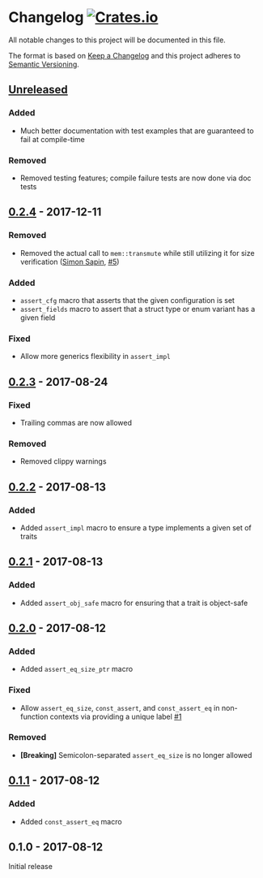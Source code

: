# Changelog [![Crates.io][crate-badge]][crate]
All notable changes to this project will be documented in this file.

The format is based on [Keep a Changelog] and this project adheres to
[Semantic Versioning].

## [Unreleased]
### Added
- Much better documentation with test examples that are guaranteed to fail at
compile-time

### Removed
- Removed testing features; compile failure tests are now done via doc tests

## [0.2.4] - 2017-12-11
### Removed
- Removed the actual call to `mem::transmute` while still utilizing it for size
verification ([Simon Sapin], [#5])

### Added
- `assert_cfg` macro that asserts that the given configuration is set
- `assert_fields` macro to assert that a struct type or enum variant has a given
field

### Fixed
- Allow more generics flexibility in `assert_impl`

## [0.2.3] - 2017-08-24
### Fixed
- Trailing commas are now allowed

### Removed
- Removed clippy warnings

## [0.2.2] - 2017-08-13
### Added
- Added `assert_impl` macro to ensure a type implements a given set of traits

## [0.2.1] - 2017-08-13
### Added
- Added `assert_obj_safe` macro for ensuring that a trait is object-safe

## [0.2.0] - 2017-08-12
### Added
- Added `assert_eq_size_ptr` macro

### Fixed
- Allow `assert_eq_size`, `const_assert`, and `const_assert_eq` in non-function
contexts via providing a unique label [#1]

### Removed
- **[Breaking]** Semicolon-separated `assert_eq_size` is no longer allowed

## [0.1.1] - 2017-08-12
### Added
- Added `const_assert_eq` macro

## 0.1.0 - 2017-08-12

Initial release

[Simon Sapin]: https://github.com/SimonSapin

[#1]: https://github.com/nvzqz/static-assertions-rs/issues/1
[#5]: https://github.com/nvzqz/static-assertions-rs/pull/5

[crate]:       https://crates.io/crates/static_assertions
[crate-badge]: https://img.shields.io/crates/v/static_assertions.svg

[Keep a Changelog]:    http://keepachangelog.com/en/1.0.0/
[Semantic Versioning]: http://semver.org/spec/v2.0.0.html

[Unreleased]: https://github.com/nvzqz/static-assertions-rs/compare/v0.2.4...HEAD
[0.2.4]: https://github.com/nvzqz/static-assertions-rs/compare/v0.2.3...v0.2.4
[0.2.3]: https://github.com/nvzqz/static-assertions-rs/compare/v0.2.2...v0.2.3
[0.2.2]: https://github.com/nvzqz/static-assertions-rs/compare/v0.2.1...v0.2.2
[0.2.1]: https://github.com/nvzqz/static-assertions-rs/compare/v0.2.0...v0.2.1
[0.2.0]: https://github.com/nvzqz/static-assertions-rs/compare/v0.1.1...v0.2.0
[0.1.1]: https://github.com/nvzqz/static-assertions-rs/compare/v0.1.0...v0.1.1
